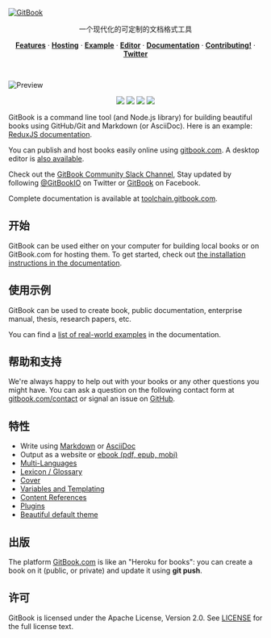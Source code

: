 [![GitBook](https://raw.github.com/GitbookIO/gitbook/master/docs/images/banner.png)](https://www.gitbook.com)

<p align="center">一个现代化的可定制的文档格式工具</p>


<p align="center"><a href="#features"><strong>Features</strong></a> · <a href="https://www.gitbook.com"><strong>Hosting</strong></a> · <a href="http://redux.js.org/"><strong>Example</strong></a> · <a href="https://www.gitbook.com/editor"><strong>Editor</strong></a> · <a href="https://toolchain.gitbook.com/"><strong>Documentation</strong></a> · <a href="./CONTRIBUTING.md"><strong>Contributing!</strong></a> · <a href="https://twitter.com/GitBookIO"><strong>Twitter</strong></a></p>
<br/>

![Preview](https://raw.github.com/GitbookIO/gitbook/master/docs/images/preview.png)


<p align="center">
<img src="https://badge.fury.io/js/gitbook.svg" />
<a href="https://travis-ci.org/GitbookIO/gitbook"><img src="https://travis-ci.org/GitbookIO/gitbook.png?branch=master" /></a>
<a href="https://ci.appveyor.com/project/GitBook/gitbook"><img src="https://ci.appveyor.com/api/projects/status/63nlflxcwmb2pue6?svg=true" /></a>
<a href="https://ci.appveyor.com/project/GitBook/gitbook"><img src="https://slack.gitbook.com/badge.svg" /></a>
</p>

GitBook is a command line tool (and Node.js library) for building beautiful books using GitHub/Git and Markdown (or AsciiDoc). Here is an example: [ReduxJS documentation](http://redux.js.org/).

You can publish and host books easily online using [gitbook.com](https://www.gitbook.com). A desktop editor is [also available](https://www.gitbook.com/editor).

Check out the [GitBook Community Slack Channel](https://slack.gitbook.com), Stay updated by following [@GitBookIO](https://twitter.com/GitBookIO) on Twitter or [GitBook](https://www.facebook.com/gitbookcom) on Facebook.

Complete documentation is available at [toolchain.gitbook.com](http://toolchain.gitbook.com/).

## 开始

GitBook can be used either on your computer for building local books or on GitBook.com for hosting them. To get started, check out [the installation instructions in the documentation](docs/setup.md).

## 使用示例

GitBook can be used to create book, public documentation, enterprise manual, thesis, research papers, etc.

You can find a [list of real-world examples](docs/examples.md) in the documentation.

## 帮助和支持

We're always happy to help out with your books or any other questions you might have. You can ask a question on the following contact form at [gitbook.com/contact](https://www.gitbook.com/contact) or signal an issue on [GitHub](https://github.com/GitbookIO/gitbook).

## 特性

* Write using [Markdown](http://toolchain.gitbook.com/syntax/markdown.html) or [AsciiDoc](http://toolchain.gitbook.com/syntax/asciidoc.html)
* Output as a website or [ebook (pdf, epub, mobi)](http://toolchain.gitbook.com/ebook.html)
* [Multi-Languages](http://toolchain.gitbook.com/languages.html)
* [Lexicon / Glossary](http://toolchain.gitbook.com/lexicon.html)
* [Cover](http://toolchain.gitbook.com/ebook.html)
* [Variables and Templating](http://toolchain.gitbook.com/templating/)
* [Content References](http://toolchain.gitbook.com/templating/conrefs.html)
* [Plugins](http://toolchain.gitbook.com/plugins/)
* [Beautiful default theme](https://github.com/GitbookIO/theme-default)

## 出版

The platform [GitBook.com](https://www.gitbook.com/) is like an "Heroku for books": you can create a book on it (public, or private) and update it using **git push**.

## 许可

GitBook is licensed under the Apache License, Version 2.0. See [LICENSE](LICENSE) for the full license text.
